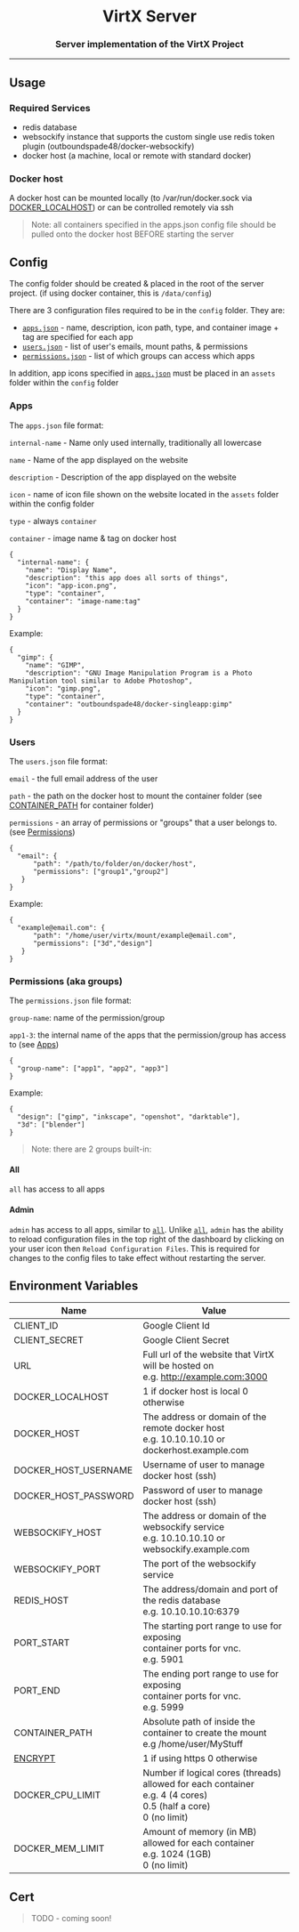 <h1 align="center">VirtX Server</div>
<h3 align="center">Server implementation of the VirtX Project</h3>

---

## Usage
### Required Services
 - redis database
 - websockify instance that supports the custom single use redis token plugin (outboundspade48/docker-websockify)
 - docker host (a machine, local or remote with standard docker)
### Docker host
A docker host can be mounted locally (to /var/run/docker.sock via [DOCKER_LOCALHOST](#environment-variables)) or can be controlled remotely via ssh

> Note: all containers specified in the apps.json config file should be pulled onto the docker host BEFORE starting the server
## Config
The config folder should be created & placed in the root of the server project.
(if using docker container, this is `/data/config`) 

There are 3 configuration files required to be in the `config` folder. They are:

- [`apps.json`](#apps) - name, description, icon path, type, and container image + tag are specified for each app 
- [`users.json`](#users) - list of user's emails, mount paths, & permissions
- [`permissions.json`](#permissions-aka-groups) - list of which groups can access which apps

In addition, app icons specified in [`apps.json`](#apps) must be placed in an `assets` folder within the `config` folder

### Apps
The `apps.json` file format:


`internal-name` - Name only used internally, traditionally all lowercase

`name` - Name of the app displayed on the website

`description` - Description of the app displayed on the website

`icon` - name of icon file shown on the website located in the `assets` folder within the config folder

`type` - always `container`

`container` -  image name & tag on docker host

```
{
  "internal-name": {
    "name": "Display Name",
    "description": "this app does all sorts of things",
    "icon": "app-icon.png",
    "type": "container",
    "container": "image-name:tag"
  }
}
```

Example:
```
{
  "gimp": {
    "name": "GIMP",
    "description": "GNU Image Manipulation Program is a Photo Manipulation tool similar to Adobe Photoshop",
    "icon": "gimp.png",
    "type": "container",
    "container": "outboundspade48/docker-singleapp:gimp"
  }
}

```
### Users
The `users.json` file format:


`email` - the full email address of the user

`path` - the path on the docker host to mount the container folder (see [CONTAINER_PATH](#environment-variables) for container folder)

`permissions` - an array of permissions or "groups" that a user belongs to. (see [Permissions](#permissions-aka-groups))

```
{
  "email": {
      "path": "/path/to/folder/on/docker/host",
      "permissions": ["group1","group2"]
   }
}
```

Example:
```
{
  "example@email.com": {
      "path": "/home/user/virtx/mount/example@email.com",
      "permissions": ["3d","design"]
   }
}
```
### Permissions (aka groups)
The `permissions.json` file format:


`group-name`: name of the permission/group

`app1-3`: the internal name of the apps that the permission/group has access to (see [Apps](#apps)) 

```
{
  "group-name": ["app1", "app2", "app3"]
}
```

Example:
```
{
  "design": ["gimp", "inkscape", "openshot", "darktable"],
  "3d": ["blender"]
}
```
> Note: there are 2 groups built-in:
#### All
`all` has access to all apps
#### Admin
`admin` has access to all apps, similar to [`all`](#all).
Unlike [`all`](#all), `admin` has the ability to reload configuration files in the top right of the dashboard by clicking on your user icon then `Reload Configuration Files`. This is required for changes to the config files to take effect without restarting the server.
## Environment Variables


Name | Value 
---------|----------
CLIENT_ID | Google Client Id
CLIENT_SECRET | Google Client Secret
URL | Full url of the website that VirtX will be hosted on <br>e.g. http://example.com:3000
DOCKER_LOCALHOST | 1 if docker host is local 0 otherwise
DOCKER_HOST | The address or domain of the remote docker host <br>e.g. 10.10.10.10 or dockerhost.example.com
DOCKER_HOST_USERNAME|Username of user to manage docker host (ssh)
DOCKER_HOST_PASSWORD|Password of user to manage docker host (ssh)
WEBSOCKIFY_HOST|The address or domain of the websockify service <br>e.g. 10.10.10.10 or websockify.example.com
WEBSOCKIFY_PORT|The port of the websockify service
REDIS_HOST|The address/domain and port of the redis database<br>e.g. 10.10.10.10:6379
PORT_START|The starting port range to use for exposing<br> container ports for vnc.<br>e.g. 5901
PORT_END|The ending port range to use for exposing<br> container ports for vnc.<br>e.g. 5999
CONTAINER_PATH|Absolute path of inside the container to create the mount<br>e.g /home/user/MyStuff
[ENCRYPT](#cert)| 1 if using https 0 otherwise
DOCKER_CPU_LIMIT|Number if logical cores (threads) allowed for each container<br>e.g. 4 (4 cores)<br>0.5 (half a core)<br> 0 (no limit)
DOCKER_MEM_LIMIT|Amount of memory (in MB) allowed for each container<br>e.g. 1024 (1GB)<br>0 (no limit)

## Cert

> TODO - coming soon!
